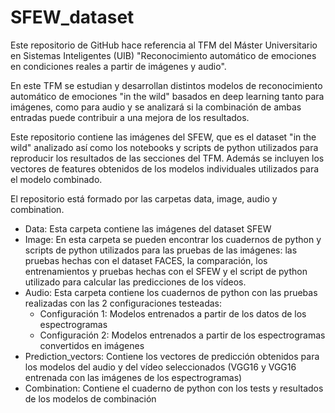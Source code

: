 # SFEW_dataset

Este repositorio de GitHub hace referencia al TFM del Máster Universitario en Sistemas Inteligentes (UIB) "Reconocimiento automático de emociones en condiciones reales a partir de imágenes y audio".

En este TFM se estudian y desarrollan distintos modelos de reconocimiento automático de emociones "in the wild" basados en deep learning tanto para imágenes, como para audio y se analizará si la combinación de ambas entradas puede contribuir a una mejora de los resultados.

Este repositorio contiene las imágenes del SFEW, que es el dataset "in the wild" analizado así como los notebooks y scripts de python utilizados para reproducir los resultados de las secciones del TFM. Además se incluyen los vectores de features obtenidos de los modelos individuales utilizados para el modelo combinado.

El repositorio está formado por las carpetas data, image, audio y combination.

* Data: Esta carpeta contiene las imágenes del dataset SFEW
* Image: En esta carpeta se pueden encontrar los cuadernos de python y scripts de python utilizados para las pruebas de las imágenes: las pruebas hechas con el dataset FACES, la comparación, los entrenamientos y pruebas hechas con el SFEW y el script de python utilizado para calcular las predicciones de los vídeos.
* Audio: Esta carpeta contiene los cuadernos de python con las pruebas realizadas con las 2 configuraciones testeadas:
    * Configuración 1: Modelos entrenados a partir de los datos de los espectrogramas
    * Configuración 2: Modelos entrenados a partir de los espectrogramas convertidos en imágenes
* Prediction_vectors: Contiene los vectores de predicción obtenidos para los modelos del audio y del vídeo seleccionados (VGG16 y VGG16 entrenada con las imágenes de los espectrogramas)         
* Combination: Contiene el cuaderno de python con los tests y resultados de los modelos de combinación        
